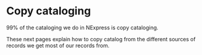 # Copy cataloging

99% of the cataloging we do in NExpress is copy cataloging.

These next pages explain how to copy catalog from the different sources of records we get most of our records from.

